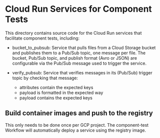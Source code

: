 # Cloud Run Services for Component Tests

This directory contains source code for the Cloud Run services that facilitate component tests, including:

- bucket_to_pubsub: Service that pulls files from a Cloud Storage bucket and publishes them to a Pub/Sub topic, one message per file. The bucket, Pub/Sub topic, and publish format (Avro or JSON) are configurable via the Pub/Sub message used to trigger the service.

- verify_pubsub: Service that verifies messages in its (Pub/Sub) trigger topic by checking that message:

  - attributes contain the expected keys
  - payload is formatted in the expected way
  - payload contains the expected keys

## Build container images and push to the registry

This only needs to be done once per GCP project.
The component-test Workflow will automatically deploy a service using the registry image.
